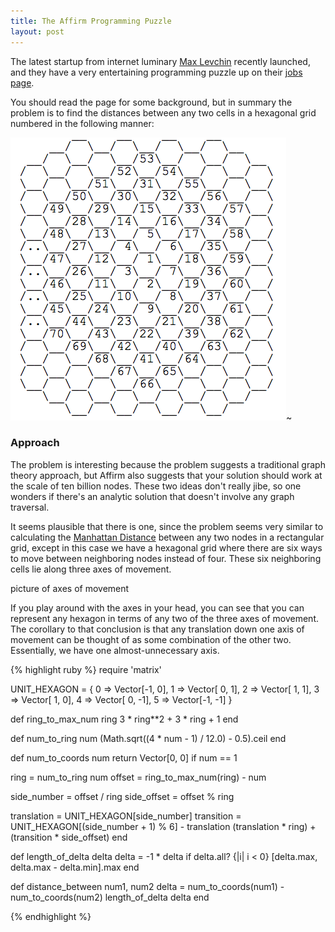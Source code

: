 ```yaml
---
title: The Affirm Programming Puzzle
layout: post
---
```


The latest startup from internet luminary [Max Levchin][1] recently launched,
and they have a very entertaining programming puzzle up on their [jobs page][2].

You should read the page for some background, but in summary the problem is to
find the distances between any two cells in a hexagonal grid numbered in the
following manner:

![The hexagonal grid][3]~

### Approach

The problem is interesting because the problem suggests a traditional graph
theory approach, but Affirm also suggests that your solution should work at the
scale of ten billion nodes. These two ideas don't really jibe, so one wonders if
there's an analytic solution that doesn't involve any graph traversal.

It seems plausible that there is one, since the problem seems very similar to
calculating the [Manhattan Distance][4] between any two nodes in a rectangular
grid, except in this case we have a hexagonal grid where there are six ways to
move between neighboring nodes instead of four. These six neighboring cells lie along three axes of movement.

picture of axes of movement

If you play around with the axes in your head, you can see that you can represent any hexagon in terms of any two of the three axes of movement. The corollary to that conclusion is that any translation down one axis of movement can be thought of as some combination of the other two. Essentially, we have one almost-unnecessary axis.

{% highlight ruby %}
require 'matrix'

UNIT_HEXAGON = {
  0 => Vector[-1,  0],
  1 => Vector[ 0,  1],
  2 => Vector[ 1,  1],
  3 => Vector[ 1,  0],
  4 => Vector[ 0, -1],
  5 => Vector[-1, -1]
}

def ring_to_max_num ring
  3 * ring**2 + 3 * ring + 1
end

def num_to_ring num
  (Math.sqrt((4 * num - 1) / 12.0) - 0.5).ceil
end

def num_to_coords num
  return Vector[0, 0] if num == 1

  ring = num_to_ring num
  offset = ring_to_max_num(ring) - num

  side_number = offset / ring
  side_offset = offset % ring

  translation = UNIT_HEXAGON[side_number]
  transition = UNIT_HEXAGON[(side_number + 1) % 6] - translation
  (translation * ring) + (transition * side_offset)
end

def length_of_delta delta
  delta = -1 * delta if delta.all? {|i| i < 0}
  [delta.max, delta.max - delta.min].max
end

def distance_between num1, num2
  delta = num_to_coords(num1) - num_to_coords(num2)
  length_of_delta delta
end

{% endhighlight %}


[1]: http://en.wikipedia.org/wiki/Max_Levchin
[2]: https://affirm.com/jobs
[3]: /images/affirm/hexgrid.png
[4]: http://en.wikipedia.org/wiki/Taxicab_geometry